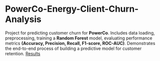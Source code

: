 # PowerCo-Energy-Client-Churn-Analysis
Project for predicting customer churn for **PowerCo**. Includes data loading, preprocessing, training a **Random Forest**  model, evaluating performance metrics **(Accuracy, Precision, Recall, F1-score, ROC-AUC)**. Demonstrates the end-to-end process of building a predictive model for customer retention.
[Results](https://www.canva.com/design/DAG2uqES2bc/3g_hgP67_nDHoA-3v1mlaw/edit?utm_content=DAG2uqES2bc&utm_campaign=designshare&utm_medium=link2&utm_source=sharebutton)
